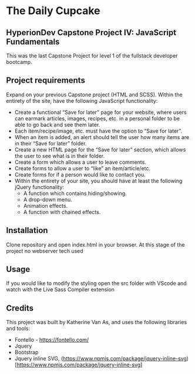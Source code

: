 # The Daily Cupcake 

HyperionDev Capstone Project IV: JavaScript Fundamentals
---
This was the last Capstone Project for level 1 of the fullstack developer bootcamp.

## Project requirements
Expand on your previous Capstone project (HTML and SCSS). Within the entirety of the site, have the following JavaScript
functionality:
* Create a functional “Save for later” page for your website, where users can earmark articles, images, recipes, etc. in a personal folder to be able to go back and see them later.
* Each item/recipe/image, etc. must have the option to “Save for later”.
* When an item is added, an alert should tell the user how many items are in their “Save for later” folder.
* Create a new HTML page for the “Save for later” section, which allows the user to see what is in their folder.
* Create a form which allows a user to leave comments.
* Create forms to allow a user to “like” an item/article/etc.
* Create forms for if a person would like to contact you.
* Within the entirety of your site, you should have at least the following jQuery functionality:
    * A function which contains hiding/showing.
    * A drop-down menu.
    * Animation effects.
    * A function with chained effects.

## Installation
Clone repository and open index.html in your browser. At this stage of the project no webserver tech used

## Usage
If you would like to modify the styling open the src folder with VScode and watch with the Live Sass Compiler extension

## Credits
This project was built by Katherine Van As, and uses the following libraries and tools:
* Fontello - https://fontello.com/
* Jquery
* Bootstrap
* Jquery inline SVG, (https://www.npmjs.com/package/jquery-inline-svg)[https://www.npmjs.com/package/jquery-inline-svg]




